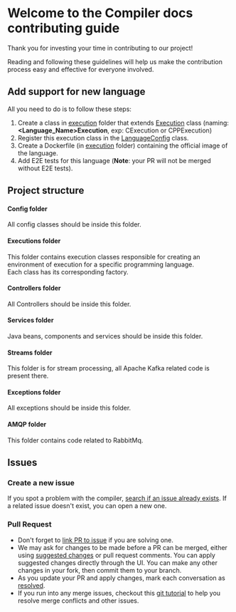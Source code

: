 # Welcome to the Compiler docs contributing guide

Thank you for investing your time in contributing to our project! 

Reading and following these guidelines will help us make the contribution process easy and effective for everyone involved. 

## Add support for new language
All you need to do is to follow these steps:
1. Create a class in [execution](/src/main/java/com/cp/compiler/executions) folder that extends [Execution](/src/main/java/com/cp/compiler/executions/Execution.java) class (naming: **<Language_Name>Execution**, exp: CExecution or CPPExecution)
2. Register this execution class in the [LanguageConfig](/src/main/java/com/cp/compiler/config/LanguagesConfig.java) class.
3. Create a Dockerfile (in [execution](/executions) folder) containing the official image of the language.
4. Add E2E tests for this language (**Note**: your PR will not be merged without E2E tests).


## Project structure

#### Config folder
All config classes should be inside this folder.

#### Executions folder 
This folder contains execution classes responsible for creating an environment of execution for a specific programming language.\
Each class has its corresponding factory.

#### Controllers folder
All Controllers should be inside this folder.

#### Services folder
Java beans, components and services should be inside this folder.


#### Streams folder
This folder is for stream processing, all Apache Kafka related code is present there.

#### Exceptions folder
All exceptions should be inside this folder.

#### AMQP folder
This folder contains code related to RabbitMq.

## Issues

### Create a new issue
If you spot a problem with the compiler, [search if an issue already exists](https://docs.github.com/en/github/searching-for-information-on-github/searching-on-github/searching-issues-and-pull-requests#search-by-the-title-body-or-comments). If a related issue doesn't exist, you can open a new one.

### Pull Request
*  Don't forget to [link PR to issue](https://docs.github.com/en/issues/tracking-your-work-with-issues/linking-a-pull-request-to-an-issue) if you are solving one.
* We may ask for changes to be made before a PR can be merged, either using [suggested changes](https://docs.github.com/en/github/collaborating-with-issues-and-pull-requests/incorporating-feedback-in-your-pull-request) or pull request comments. You can apply suggested changes directly through the UI. You can make any other changes in your fork, then commit them to your branch.
* As you update your PR and apply changes, mark each conversation as [resolved](https://docs.github.com/en/github/collaborating-with-issues-and-pull-requests/commenting-on-a-pull-request#resolving-conversations).
* If you run into any merge issues, checkout this [git tutorial](https://lab.github.com/githubtraining/managing-merge-conflicts) to help you resolve merge conflicts and other issues.
